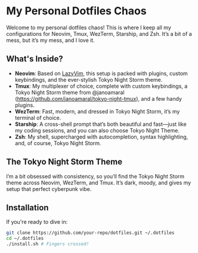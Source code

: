 # My Personal Dotfiles Chaos

Welcome to my personal dotfiles chaos! This is where I keep all my configurations for Neovim, Tmux, WezTerm, Starship, and Zsh. It’s a bit of a mess, but it’s my mess, and I love it.

## What's Inside?

- **Neovim**: Based on [LazyVim](https://github.com/LazyVim/LazyVim), this setup is packed with plugins, custom keybindings, and the ever-stylish Tokyo Night Storm theme.
- **Tmux**: My multiplexer of choice, complete with custom keybindings, a Tokyo Night Storm theme from @janoamaral (https://github.com/janoamaral/tokyo-night-tmux), and a few handy plugins.
- **WezTerm**: Fast, modern, and dressed in Tokyo Night Storm, it’s my terminal of choice.
- **Starship**: A cross-shell prompt that’s both beautiful and fast—just like my coding sessions, and you can also choose Tokyo Night Theme.
- **Zsh**: My shell, supercharged with autocompletion, syntax highlighting, and, of course, Tokyo Night Storm.

## The Tokyo Night Storm Theme

I’m a bit obsessed with consistency, so you’ll find the Tokyo Night Storm theme across Neovim, WezTerm, and Tmux. It’s dark, moody, and gives my setup that perfect cyberpunk vibe.

## Installation

If you're ready to dive in:

```bash
git clone https://github.com/your-repo/dotfiles.git ~/.dotfiles
cd ~/.dotfiles
./install.sh # Fingers crossed!
```
